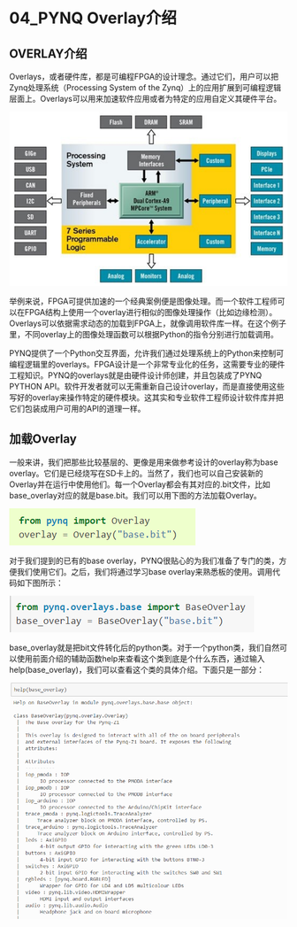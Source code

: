 # 04\_PYNQ Overlay介绍

## OVERLAY介绍

Overlays，或者硬件库，都是可编程FPGA的设计理念。通过它们，用户可以把Zynq处理系统（Processing System of the Zynq）上的应用扩展到可编程逻辑层面上。Overlays可以用来加速软件应用或者为特定的应用自定义其硬件平台。

![](../.gitbook/assets/01%20%286%29.png)

举例来说，FPGA可提供加速的一个经典案例便是图像处理。而一个软件工程师可以在FPGA结构上使用一个overlay进行相似的图像处理操作（比如边缘检测）。Overlays可以依据需求动态的加载到FPGA上，就像调用软件库一样。在这个例子里，不同overlay上的图像处理函数可以根据Python的指令分别进行加载调用。

PYNQ提供了一个Python交互界面，允许我们通过处理系统上的Python来控制可编程逻辑里的overlays。FPGA设计是一个非常专业化的任务，这需要专业的硬件工程知识。PYNQ的overlays就是由硬件设计师创建，并且包装成了PYNQ PYTHON API。软件开发者就可以无需重新自己设计overlay，而是直接使用这些写好的overlay来操作特定的硬件模块。这其实和专业软件工程师设计软件库并把它们包装成用户可用的API的道理一样。

## 加载Overlay

一般来讲，我们把那些比较基层的、更像是用来做参考设计的overlay称为base overlay。它们是已经烧写在SD卡上的。当然了，我们也可以自己安装新的Overlay并在运行中使用他们。每一个Overlay都会有其对应的.bit文件，比如base\_overlay对应的就是base.bit。我们可以用下图的方法加载Overlay。

![](../.gitbook/assets/02%20%285%29.png)

对于我们提到的已有的base overlay，PYNQ很贴心的为我们准备了专门的类，方便我们使用它们。之后，我们将通过学习base overlay来熟悉板的使用。调用代码如下图所示：

![](../.gitbook/assets/03.png)

base\_overlay就是把bit文件转化后的python类。对于一个python类，我们自然可以使用前面介绍的辅助函数help来查看这个类到底是个什么东西，通过输入help\(base\_overlay\)，我们可以查看这个类的具体介绍。下面只是一部分：

![](../.gitbook/assets/04%20%281%29.png)

